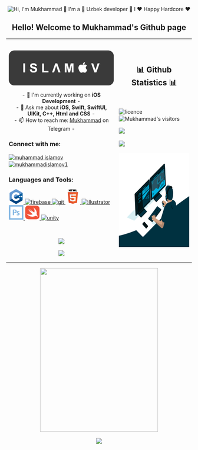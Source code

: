 <p align="center">
  <img src="https://github.com/IslamovMukhammad/mukhammad/blob/main/vid-2.gif" alt="Hi, I'm Mukhammad 👋 I'm a 🚀 Uzbek developer 🚀 I ❤️ Happy Hardcore ❤️">
</p>

<h2 align="center">Hello! Welcome to Mukhammad's Github page </h2>

<p align="center">
<table align="center">
   <tr >
      <td>
         <h2><a href="https://t.me/iMacBro"><img align="center" src="https://github.com/IslamovMukhammad/mukhammad/blob/main/oie_png-4.png?raw=true" width="600px"/></a></h2>
         <p align="center">
         - 🔭 I'm currently working on <strong>iOS Development</strong> -
         <br/>
         - 💬 Ask me about <strong>iOS, Swift, SwiftUI, UIKit, C++, Html and CSS</strong> -
         <br/>
         - 📫 How to reach me: <a href="https://t.me/iCe1m">Mukhammad</a> on Telegram -
         <br/>
           <h3 align="left">Connect with me:</h3>
<p align="left">
<a href="https://fb.com/muhammad islamov" target="blank"><img align="center" src="https://raw.githubusercontent.com/rahuldkjain/github-profile-readme-generator/master/src/images/icons/Social/facebook.svg" alt="muhammad islamov" height="30" width="40" /></a>
<a href="https://instagram.com/mukhammadislamov1" target="blank"><img align="center" src="https://raw.githubusercontent.com/rahuldkjain/github-profile-readme-generator/master/src/images/icons/Social/instagram.svg" alt="mukhammadislamov1" height="30" width="40" /></a>
</p>
        <h3 align="left">Languages and Tools:</h3>
<p align="left"> <a href="https://www.w3schools.com/cpp/" target="_blank" rel="noreferrer"> <img src="https://raw.githubusercontent.com/devicons/devicon/master/icons/cplusplus/cplusplus-original.svg" alt="cplusplus" width="40" height="40"/> </a> <a href="https://firebase.google.com/" target="_blank" rel="noreferrer"> <img src="https://www.vectorlogo.zone/logos/firebase/firebase-icon.svg" alt="firebase" width="40" height="40"/> </a> <a href="https://git-scm.com/" target="_blank" rel="noreferrer"> <img src="https://www.vectorlogo.zone/logos/git-scm/git-scm-icon.svg" alt="git" width="40" height="40"/> </a> <a href="https://www.w3.org/html/" target="_blank" rel="noreferrer"> <img src="https://raw.githubusercontent.com/devicons/devicon/master/icons/html5/html5-original-wordmark.svg" alt="html5" width="40" height="40"/> </a> <a href="https://www.adobe.com/in/products/illustrator.html" target="_blank" rel="noreferrer"> <img src="https://www.vectorlogo.zone/logos/adobe_illustrator/adobe_illustrator-icon.svg" alt="illustrator" width="40" height="40"/> </a> <a href="https://www.photoshop.com/en" target="_blank" rel="noreferrer"> <img src="https://raw.githubusercontent.com/devicons/devicon/master/icons/photoshop/photoshop-line.svg" alt="photoshop" width="40" height="40"/> </a> <a href="https://developer.apple.com/swift/" target="_blank" rel="noreferrer"> <img src="https://raw.githubusercontent.com/devicons/devicon/master/icons/swift/swift-original.svg" alt="swift" width="40" height="40"/> </a> <a href="https://unity.com/" target="_blank" rel="noreferrer"> <img src="https://www.vectorlogo.zone/logos/unity3d/unity3d-icon.svg" alt="unity" width="40" height="40"/> </a> </p>
         </p>
         <br/>
         <p align="center">                     
             <img align="center" src="https://github-readme-stats.vercel.app/api/top-langs/?username=islamovmukhammad&theme=radical&hide_border=true" />
         </p>  
         <p align="center">
            <img align="center" src="https://github-profile-trophy.vercel.app/?username=islamovmukhammad&title=Commit,Stars,MultipleLanguage,Followers,Repositories,PullRequest,Issues&theme=juicyfresh&no-bg=true&no-frame=true"/>
         </p>
      </td>
      <td >
      <h2 align="center">📊 Github Statistics 📊 </h2>   
         <br/>
         <p align="left"> 
           <img align="center" src="https://badgen.net/github/license/Naereen/Strapdown.js" alt="licence" /> 
<!--     visitors         -->
           <img align="center" src="https://visitor-badge.glitch.me/badge?page_id=islamovmukhammad.visitor-badge" alt="Mukhammad's visitors" />
<!--     visitors         -->
            </p>
         <img align="center" src="http://github-readme-streak-stats.herokuapp.com?user=islamovmukhammad&theme=github-dark&hide_border=true&date_format=M%20j%5B%2C%20Y%5D" /><b/r></br><br/>
         <img align="center" src="https://github-readme-stats.vercel.app/api?username=islamovmukhammad&theme=radical&show_icons=true&hide_border=true" />
          <br/><br/>
  <img align="right" alt="GIF" src="https://github.com/IslamovMukhammad/mukhammad/blob/main/code.gif?raw=true" width="400" height="256" />

   </tr>
</table>
</p>
<p align="center"><img width="320" height="445" src="https://spotify-github-profile.vercel.app/api/view?uid=316clmjb4qfj3wxdrmwizfeadmh4&cover_image=true&theme=default&bar_color=ff0000&bar_color_cover=true">
</p>
<p align="center">
  <img src="https://capsule-render.vercel.app/api?type=waving&color=gradient&height=60&section=footer"/>
</p>
